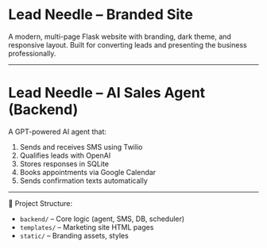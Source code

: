 # Lead Needle – Branded Site

A modern, multi-page Flask website with branding, dark theme, and responsive layout. Built for converting leads and presenting the business professionally.

---

# Lead Needle – AI Sales Agent (Backend)

A GPT-powered AI agent that:
1. Sends and receives SMS using Twilio
2. Qualifies leads with OpenAI
3. Stores responses in SQLite
4. Books appointments via Google Calendar
5. Sends confirmation texts automatically

---

📁 Project Structure:
- `backend/` – Core logic (agent, SMS, DB, scheduler)
- `templates/` – Marketing site HTML pages
- `static/` – Branding assets, styles
